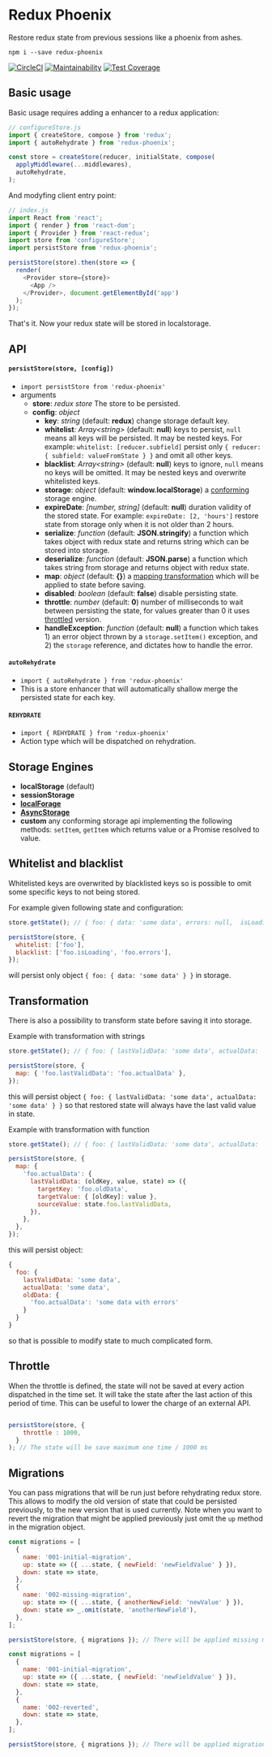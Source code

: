 # Redux Phoenix

Restore redux state from previous sessions like a phoenix from ashes.

`npm i --save redux-phoenix`

[![CircleCI](https://circleci.com/gh/adam-golab/redux-phoenix.svg?style=svg)](https://circleci.com/gh/adam-golab/redux-phoenix)
[![Maintainability](https://api.codeclimate.com/v1/badges/ccd7344d371177735562/maintainability)](https://codeclimate.com/github/adam-golab/redux-phoenix/maintainability)
[![Test Coverage](https://api.codeclimate.com/v1/badges/ccd7344d371177735562/test_coverage)](https://codeclimate.com/github/adam-golab/redux-phoenix/test_coverage)

## Basic usage

Basic usage requires adding a enhancer to a redux application:

```javascript
// configureStore.js
import { createStore, compose } from 'redux';
import { autoRehydrate } from 'redux-phoenix';

const store = createStore(reducer, initialState, compose(
  applyMiddleware(...middlewares),
  autoRehydrate,
);
```

And modyfing client entry point:

```javascript
// index.js
import React from 'react';
import { render } from 'react-dom';
import { Provider } from 'react-redux';
import store from 'configureStore';
import persistStore from 'redux-phoenix';

persistStore(store).then(store => {
  render(
    <Provider store={store}>
      <App />
    </Provider>, document.getElementById('app')
  );
});
```

That's it. Now your redux state will be stored in localstorage.

## API

#### `persistStore(store, [config])`
 - `import persistStore from 'redux-phoenix'`
 - arguments
   - **store**: *redux store* The store to be persisted.
   - **config**: *object*
     - **key**: *string* (default: **redux**) change storage default key.
     - **whitelist**: *Array\<string\>* (default: **null**) keys to persist, `null` means all keys will be persisted.
       It may be nested keys. For example: `whitelist: [reducer.subfield]` persist only
       `{ reducer: { subfield: valueFromState } }` and omit all other keys.
     - **blacklist**: *Array\<string\>* (default: **null**) keys to ignore, `null` means no keys will be omitted.
       It may be nested keys and overwrite whitelisted keys.
     - **storage**: *object* (default: **window.localStorage**) a
       [conforming](https://github.com/adam-golab/redux-phoenix#storage-engines) storage engine.
     - **expireDate**: *[number, string]* (default: **null**) duration validity of the stored state. For example:
       `expireDate: [2, 'hours']` restore state from storage only when it is not older than 2 hours.
     - **serialize**: *function* (default: **JSON.stringify**) a function which takes object with redux state and
       returns string which can be stored into storage.
     - **deserialize**: *function* (default: **JSON.parse**) a function which takes string from storage and returns
       object with redux state.
     - **map**: *object* (default: **{}**) a [mapping transformation](https://github.com/adam-golab/redux-phoenix#transformation) which will be applied to state before saving.
     - **disabled**: *boolean* (default: **false**) disable persisting state.
     - **throttle**: *number* (default: **0**) number of milliseconds to wait between persisting the state, for values greater than 0 it uses [throttled](https://github.com/adam-golab/redux-phoenix#throttle) version.
     - **handleException**: *function* (default: **null**) a function which takes 1) an error object thrown by a `storage.setItem()` exception, and 2) the `storage` reference, and dictates how to handle the error.

#### `autoRehydrate`

 - `import { autoRehydrate } from 'redux-phoenix'`
 - This is a store enhancer that will automatically shallow merge the persisted state for each key.

#### `REHYDRATE`

 - `import { REHYDRATE } from 'redux-phoenix'`
 - Action type which will be dispatched on rehydration.

## Storage Engines

 - **localStorage** (default)
 - **sessionStorage**
 - **[localForage](https://github.com/mozilla/localForage)**
 - **[AsyncStorage](http://facebook.github.io/react-native/docs/asyncstorage.html#content)**
 - **custom** any conforming storage api implementing the following methods: `setItem`, `getItem` which returns value or
   a Promise resolved to value.

## Whitelist and blacklist

Whitelisted keys are overwrited by blacklisted keys so is possible to omit some specific keys to not being stored.

For example given following state and configuration:
```javascript
store.getState(); // { foo: { data: 'some data', errors: null,  isLoading: false }, bar: { data: 'some other data } }

persistStore(store, {
  whitelist: ['foo'],
  blacklist: ['foo.isLoading', 'foo.errors'],
});
```
will persist only object `{ foo: { data: 'some data' } }` in storage.

## Transformation

There is also a possibility to transform state before saving it into storage.

Example with transformation with strings
```javascript
store.getState(); // { foo: { lastValidData: 'some data', actualData: 'some data with errors' } }

persistStore(store, {
  map: { 'foo.lastValidData': 'foo.actualData' },
});
```

this will persist object `{ foo: { lastValidData: 'some data', actualData: 'some data' } }` so that restored state will
always have the last valid value in state.

Example with transformation with function
```javascript
store.getState(); // { foo: { lastValidData: 'some data', actualData: 'some data with errors' } }

persistStore(store, {
  map: {
    'foo.actualData': {
      lastValidData: (oldKey, value, state) => ({
        targetKey: 'foo.oldData',
        targetValue: { [oldKey]: value },
        sourceValue: state.foo.lastValidData,
      }),
    },
  },
});
```

this will persist object:
```javascript
{
  foo: {
    lastValidData: 'some data',
    actualData: 'some data',
    oldData: {
      'foo.actualData': 'some data with errors'
    }
  }
}
```

so that is possible to modify state to much complicated form.

## Throttle

When the throttle is defined, the state will not be saved at every action dispatched in the time set. It will take the state after the last action of this period of time.
This can be useful to lower the charge of an external API.

```javascript

persistStore(store, {
    throttle : 1000,
  }
); // The state will be save maximum one time / 1000 ms

```

## Migrations

You can pass migrations that will be run just before rehydrating redux store. This allows to modify the old version of state that could be persisted previously, to the
new version that is used currently. Note when you want to revert the migration that might be applied previously just omit the `up` method in the migration object.

```javascript
const migrations = [
  {
    name: '001-initial-migration',
    up: state => ({ ...state, { newField: 'newFieldValue' } }),
    down: state => state,
  },
  {
    name: '002-missing-migration',
    up: state => ({ ...state, { anotherNewField: 'newValue' } }),
    down: state => _.omit(state, 'anotherNewField'),
  },
];

persistStore(store, { migrations }); // There will be applied missing migrations from 2 passed
```

```javascript
const migrations = [
  {
    name: '001-initial-migration',
    up: state => ({ ...state, { newField: 'newFieldValue' } }),
    down: state => state,
  },
  {
    name: '002-reverted',
    down: state => state,
  },
];

persistStore(store, { migrations }); // There will be applied migration 001 (if not present) and reverted 002 (if present)
```
